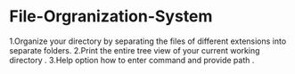 # File-Orgranization-System

1.Organize your directory by separating the files of different extensions into separate folders.
2.Print the entire tree view of your current working directory .
3.Help option how to enter command and provide path .

